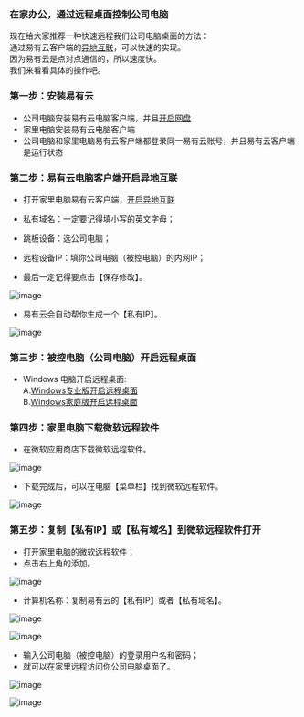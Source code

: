 ### 在家办公，通过远程桌面控制公司电脑 
现在给大家推荐一种快速远程我们公司电脑桌面的方法：  
通过易有云客户端的[异地互联](/zh/guide/linkease/function/remote_connects.html)，可以快速的实现。   
因为易有云是点对点通信的，所以速度快。  
我们来看看具体的操作吧。  

### 第一步：安装易有云
- 公司电脑安装易有云电脑客户端，并且[开启网盘](/zh/guide/linkease/install/device/windows.html)
- 家里电脑安装易有云电脑客户端
- 公司电脑和家里电脑易有云客户端都登录同一易有云账号，并且易有云客户端是运行状态
### 第二步：易有云电脑客户端开启异地互联
- 打开家里电脑易有云客户端，[开启异地互联](/zh/guide/linkease/function/remote_connects.html)

- 私有域名：一定要记得填小写的英文字母；
- 跳板设备：选公司电脑；
- 远程设备IP：填你公司电脑（被控电脑）的内网IP；
- 最后一定记得要点击【保存修改】。

![image](./image/remote/20.jpg)

- 易有云会自动帮你生成一个【私有IP】。

![image](./image/remote/21.jpg)

### 第三步：被控电脑（公司电脑）开启远程桌面
- Windows 电脑开启远程桌面:  
 A.[Windows专业版开启远程桌面](/zh/guide/ddnsto/cloudapp.html#a-%E4%B8%93%E4%B8%9A%E7%89%88%E5%BC%80%E5%90%AFrdp)  
 B.[Windows家庭版开启远程桌面](/zh/guide/ddnsto/cloudapp.html#b-%E5%AE%B6%E5%BA%AD%E7%89%88%E5%BC%80%E5%90%AFrdp)  

### 第四步：家里电脑下载微软远程软件
- 在微软应用商店下载微软远程软件。

![image](./image/remote/26.jpg)

- 下载完成后，可以在电脑【菜单栏】找到微软远程软件。

![image](./image/remote/27.jpg)

### 第五步：复制【私有IP】或【私有域名】到微软远程软件打开

- 打开家里电脑的微软远程软件；
- 点击右上角的添加。

![image](./image/remote/22.jpg)

- 计算机名称：复制易有云的【私有IP】或者【私有域名】。

![image](./image/remote/28.jpg)

![image](./image/remote/23.jpg)

- 输入公司电脑（被控电脑）的登录用户名和密码；
- 就可以在家里远程访问你公司电脑桌面了。

![image](./image/remote/24.jpg)

![image](./image/remote/25.jpg)


